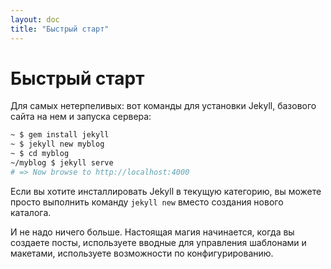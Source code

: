 ```yaml
---
layout: doc
title: "Быстрый старт"
---
```


# Быстрый старт

Для самых нетерпеливых: вот команды для установки Jekyll, базового сайта на нем и запуска сервера:

```bash
~ $ gem install jekyll
~ $ jekyll new myblog
~ $ cd myblog
~/myblog $ jekyll serve
# => Now browse to http://localhost:4000
```

Если вы хотите инсталлировать Jekyll в текущую категорию, вы можете просто выполнить команду `jekyll new` вместо создания нового каталога.

И не надо ничего больше. Настоящая магия начинается, когда вы создаете посты, используете вводные для управления шаблонами и макетами, используете возможности по конфигурированию.